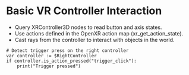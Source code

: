# Basic VR Controller Interaction

- Query XRController3D nodes to read button and axis states.
- Use actions defined in the OpenXR action map (xr_get_action_state).
- Cast rays from the controller to interact with objects in the world.

```gdscript
# Detect trigger press on the right controller
var controller := $RightController
if controller.is_action_pressed("trigger_click"):
	print("Trigger pressed")
```
